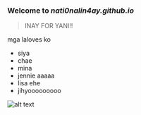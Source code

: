 ### Welcome to *nati0nalin4ay.github.io* 
> INAY FOR YANI!!

mga laloves ko
- siya
- chae
- mina
- jennie aaaaa
- lisa ehe
- jihyooooooooo

![alt text](https://3.bp.blogspot.com/-blz_AnkGINw/WoeVlHk0RpI/AAAAAAACKAE/uvPiyPis91oe0n0Y0s-WLbR47_QV4QbfwCLcBGAs/s1600/mina.jpg)
